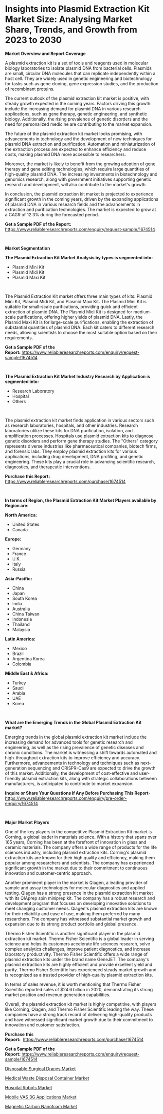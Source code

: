 <p><h1>Insights into Plasmid Extraction Kit Market Size: Analysing Market Share, Trends, and Growth from 2023 to 2030</h1></p><p><strong>Market Overview and Report Coverage</strong></p>
<p><p>A plasmid extraction kit is a set of tools and reagents used in molecular biology laboratories to isolate plasmid DNA from bacterial cells. Plasmids are small, circular DNA molecules that can replicate independently within a host cell. They are widely used in genetic engineering and biotechnology for tasks such as gene cloning, gene expression studies, and the production of recombinant proteins.</p><p>The current outlook of the plasmid extraction kit market is positive, with steady growth expected in the coming years. Factors driving this growth include the increasing demand for plasmid DNA in various research applications, such as gene therapy, genetic engineering, and synthetic biology. Additionally, the rising prevalence of genetic disorders and the need for personalized medicine are contributing to the market expansion.</p><p>The future of the plasmid extraction kit market looks promising, with advancements in technology and the development of new techniques for plasmid DNA extraction and purification. Automation and miniaturization of the extraction process are expected to enhance efficiency and reduce costs, making plasmid DNA more accessible to researchers.</p><p>Moreover, the market is likely to benefit from the growing adoption of gene therapy and gene editing technologies, which require large quantities of high-quality plasmid DNA. The increasing investments in biotechnology and genomics research, along with government initiatives supporting genetic research and development, will also contribute to the market's growth.</p><p>In conclusion, the plasmid extraction kit market is projected to experience significant growth in the coming years, driven by the expanding applications of plasmid DNA in various research fields and the advancements in extraction and purification technologies. The market is expected to grow at a CAGR of 12.3% during the forecasted period.</p></p>
<p><strong>Get a Sample PDF of the Report:</strong> <a href="https://www.reliableresearchreports.com/enquiry/request-sample/1674514">https://www.reliableresearchreports.com/enquiry/request-sample/1674514</a></p>
<p>&nbsp;</p>
<p><strong>Market Segmentation</strong></p>
<p><strong>The Plasmid Extraction Kit Market Analysis by types is segmented into:</strong></p>
<p><ul><li>Plasmid Mini Kit</li><li>Plasmid Midi Kit</li><li>Plasmid Maxi Kit</li></ul></p>
<p>&nbsp;</p>
<p><p>The Plasmid Extraction Kit market offers three main types of kits: Plasmid Mini Kit, Plasmid Midi Kit, and Plasmid Maxi Kit. The Plasmid Mini Kit is suitable for small-scale purifications, providing quick and efficient extraction of plasmid DNA. The Plasmid Midi Kit is designed for medium-scale purifications, offering higher yields of plasmid DNA. Lastly, the Plasmid Maxi Kit is for large-scale purifications, enabling the extraction of substantial quantities of plasmid DNA. Each kit caters to different research needs, allowing scientists to choose the most suitable option based on their requirements.</p></p>
<p><strong>Get a Sample PDF of the Report:</strong>&nbsp;<a href="https://www.reliableresearchreports.com/enquiry/request-sample/1674514">https://www.reliableresearchreports.com/enquiry/request-sample/1674514</a></p>
<p>&nbsp;</p>
<p><strong>The Plasmid Extraction Kit Market Industry Research by Application is segmented into:</strong></p>
<p><ul><li>Research Laboratory</li><li>Hospital</li><li>Others</li></ul></p>
<p>&nbsp;</p>
<p><p>The plasmid extraction kit market finds application in various sectors such as research laboratories, hospitals, and other industries. Research laboratories utilize these kits for DNA purification, isolation, and amplification processes. Hospitals use plasmid extraction kits to diagnose genetic disorders and perform gene therapy studies. The "Others" category represents diverse industries like pharmaceutical companies, biotech firms, and forensic labs. They employ plasmid extraction kits for various applications, including drug development, DNA profiling, and genetic engineering. These kits play a crucial role in advancing scientific research, diagnostics, and therapeutic interventions.</p></p>
<p><strong>Purchase this Report:</strong>&nbsp; <a href="https://www.reliableresearchreports.com/purchase/1674514">https://www.reliableresearchreports.com/purchase/1674514</a></p>
<p>&nbsp;</p>
<p><strong>In terms of Region, the Plasmid Extraction Kit Market Players available by Region are:</strong></p>
<p>
    <p> <strong> North America: </strong>
        <ul>
            <li>United States</li>
            <li>Canada</li>
        </ul>
        </p> 
    <p> <strong> Europe: </strong>
        <ul>
            <li>Germany</li>
            <li>France</li>
            <li>U.K.</li>
            <li>Italy</li>
            <li>Russia</li>
        </ul>
        </p> 
    <p> <strong> Asia-Pacific: </strong>
        <ul>
            <li>China</li>
            <li>Japan</li>
            <li>South Korea</li>
            <li>India</li>
            <li>Australia</li>
            <li>China Taiwan</li>
            <li>Indonesia</li>
            <li>Thailand</li>
            <li>Malaysia</li>
        </ul>
        </p> 
    <p> <strong> Latin America: </strong>
        <ul>
            <li>Mexico</li>
            <li>Brazil</li>
            <li>Argentina Korea</li>
            <li>Colombia</li>
        </ul>
        </p> 
    <p> <strong> Middle East & Africa: </strong>
        <ul>
            <li>Turkey</li>
            <li>Saudi</li>
            <li>Arabia</li>
            <li>UAE</li>
            <li>Korea</li>
        </ul>
    </p>
    </p>
<p>&nbsp;</p>
<p><strong>What are the Emerging Trends in the Global Plasmid Extraction Kit market?</strong></p>
<p><p>Emerging trends in the global plasmid extraction kit market include the increasing demand for advanced tools for genetic research and engineering, as well as the rising prevalence of genetic diseases and chronic conditions. The market is witnessing a shift towards automated and high-throughput extraction kits to improve efficiency and accuracy. Furthermore, advancements in technology and techniques such as next-generation sequencing and CRISPR-Cas9 are expected to drive the growth of this market. Additionally, the development of cost-effective and user-friendly plasmid extraction kits, along with strategic collaborations between manufacturers, is anticipated to contribute to market expansion.</p></p>
<p><strong>Inquire or Share Your Questions If Any Before Purchasing This Report</strong>- <a href="https://www.reliableresearchreports.com/enquiry/pre-order-enquiry/1674514">https://www.reliableresearchreports.com/enquiry/pre-order-enquiry/1674514</a></p>
<p>&nbsp;</p>
<p><strong>Major Market Players</strong></p>
<p><p>One of the key players in the competitive Plasmid Extraction Kit market is Corning, a global leader in materials science. With a history that spans over 165 years, Corning has been at the forefront of innovation in glass and ceramic materials. The company offers a wide range of products for the life sciences industry, including plasmid extraction kits. Corning's plasmid extraction kits are known for their high quality and efficiency, making them popular among researchers and scientists. The company has experienced significant growth in the market due to their commitment to continuous innovation and customer-centric approach.</p><p>Another prominent player in the market is Qiagen, a leading provider of sample and assay technologies for molecular diagnostics and applied testing. Qiagen has a strong presence in the plasmid extraction kit market with its QIAprep spin miniprep kit. The company has a robust research and development program that focuses on developing innovative solutions to meet changing customer needs. Qiagen's plasmid extraction kits are known for their reliability and ease of use, making them preferred by many researchers. The company has witnessed substantial market growth and expansion due to its strong product portfolio and global presence.</p><p>Thermo Fisher Scientific is another significant player in the plasmid extraction kit market. Thermo Fisher Scientific is a global leader in serving science and helps its customers accelerate life sciences research, solve complex analytics challenges, improve patient diagnostics, and increase laboratory productivity. Thermo Fisher Scientific offers a wide range of plasmid extraction kits under the brand name GeneJET. The company's plasmid extraction kits are highly efficient and provide excellent yield and purity. Thermo Fisher Scientific has experienced steady market growth and is recognized as a trusted provider of high-quality plasmid extraction kits.</p><p>In terms of sales revenue, it is worth mentioning that Thermo Fisher Scientific reported sales of $24.6 billion in 2020, demonstrating its strong market position and revenue generation capabilities.</p><p>Overall, the plasmid extraction kit market is highly competitive, with players like Corning, Qiagen, and Thermo Fisher Scientific leading the way. These companies have a strong track record of delivering high-quality products and have witnessed significant market growth due to their commitment to innovation and customer satisfaction.</p></p>
<p><strong>Purchase this Report:</strong>&nbsp;&nbsp;<a href="https://www.reliableresearchreports.com/purchase/1674514">https://www.reliableresearchreports.com/purchase/1674514</a></p>
<p></p>
<p><strong>Get a Sample PDF of the Report:</strong>&nbsp;<a href="https://www.reliableresearchreports.com/enquiry/request-sample/1674514">https://www.reliableresearchreports.com/enquiry/request-sample/1674514</a></p>
<p><p><a href="https://www.linkedin.com/pulse/disposable-surgical-drapes-market-size-growth-forecast-from-gsczc/">Disposable Surgical Drapes Market</a></p><p><a href="https://www.linkedin.com/pulse/medical-waste-disposal-container-market-size-2023-2030-lqm1c/">Medical Waste Disposal Container Market</a></p><p><a href="https://www.linkedin.com/pulse/decoding-hospital-robots-market-deep-dive-latest-trends-randc/">Hospital Robots Market</a></p><p><a href="https://medium.com/@sandyabbott2023/mobile-vas-3g-applications-market-insights-into-market-cagr-market-trends-and-growth-strategies-d6c9911f4998">Mobile VAS 3G Applications Market</a></p><p><a href="https://medium.com/@larrycrooks1923/analyzing-magnetic-carbon-nanofoam-market-global-industry-perspective-and-forecast-2023-to-2030-d477831979dc">Magnetic Carbon Nanofoam Market</a></p></p>